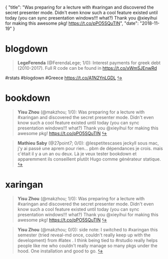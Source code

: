 {
  "title": "Was preparing for a lecture with #xaringan and discovered the secret presenter mode. Didn't even know such a cool feature existed until today (you can sync presentation windows!!! what?) Thank you @xieyihui for making this awesome pkg! https://t.co/pPO5SQuTIN",
  "date": "2018-11-19"
}

# blogdown

> **LegeFerenda** (@FerendaLege; 1/0): Interest payments for greek debt (2010-2017). Full R code can be found in https://t.co/xWmSJEnwRd
>
#rstats #blogdown #Greece https://t.co/A1N2YnLGDL  [&#8618;](https://twitter.com/xieyihui/status/1064140352771231744)

<!-- -->


# bookdown

> **Yisu Zhou** (@makzhou; 1/0): Was preparing for a lecture with #xaringan and discovered the secret presenter mode. Didn't even know such a cool feature existed until today (you can sync presentation windows!!! what?) Thank you @xieyihui for making this awesome pkg! https://t.co/pPO5SQuTIN  [&#8618;](https://twitter.com/xieyihui/status/1064069597920292864)

<!-- -->


> **Mathieu Saby** (@27point7; 0/0): @lespetitescases jeckyll sous mac, j'y ai passé une aprem pour rien... pbm de dépendances je crois. mais c'était il y a un an ou deux.
Là je veux tester bookdown et apparemment ils conseillent plutôt Hugo comme générateur statique.  [&#8618;](https://twitter.com/xieyihui/status/1064126824140165120)

<!-- -->


# xaringan

> **Yisu Zhou** (@makzhou; 1/0): Was preparing for a lecture with #xaringan and discovered the secret presenter mode. Didn't even know such a cool feature existed until today (you can sync presentation windows!!! what?) Thank you @xieyihui for making this awesome pkg! https://t.co/pPO5SQuTIN  [&#8618;](https://twitter.com/xieyihui/status/1064069597920292864)

<!-- -->


> **Yisu Zhou** (@makzhou; 0/0): side note: I switched to #xaringan this semester (tried reveal-md once, couldn't really keep up with the development) from #latex . I think being tied to #rstudio really helps people like me who couldn't really manage so many pkgs under the hood. One installation and good to go.  [&#8618;](https://twitter.com/xieyihui/status/1064070595741016064)

<!-- -->


